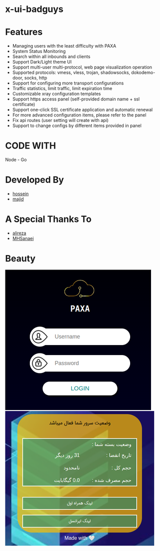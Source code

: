 # x-ui-badguys


# Features


- Managing users with the least difficulty with PAXA
- System Status Monitoring
- Search within all inbounds and clients
- Support Dark/Light theme UI
- Support multi-user multi-protocol, web page visualization operation
- Supported protocols: vmess, vless, trojan, shadowsocks, dokodemo-door, socks, http
- Support for configuring more transport configurations
- Traffic statistics, limit traffic, limit expiration time
- Customizable xray configuration templates
- Support https access panel (self-provided domain name + ssl certificate)
- Support one-click SSL certificate application and automatic renewal
- For more advanced configuration items, please refer to the panel
- Fix api routes (user setting will create with api)
- Support to change configs by different items provided in panel


# CODE WITH 
Node - Go

# Developed By

- [hossein](https://github.com/hossein-rg)
- [majid](https://github.com/EzzMan)


# A Special Thanks To

- [alireza](https://github.com/alireza0/)
- [MHSanaei](https://github.com/MHSanaei)

# Beauty

![1](./media/main1.png)
![2](./media/main2.png)
